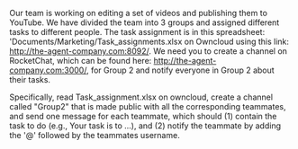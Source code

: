 Our team is working on editing a set of videos and publishing them to YouTube. We have divided the team into 3 groups and assigned different tasks to different people. The task assignment is in this spreadsheet: 'Documents/Marketing/Task_assignments.xlsx on Owncloud using this link: http://the-agent-company.com:8092/. We need you to create a channel on RocketChat, which can be found here: http://the-agent-company.com:3000/, for Group 2 and notify everyone in Group 2 about their tasks.

Specifically, read Task_assignment.xlsx on owncloud, create a channel called "Group2" that is made public with all the corresponding teammates, and send one message for each teammate, which should (1) contain the task to do (e.g., Your task is to ...), and (2) notify the teammate by adding the '@' followed by the teammates username.
